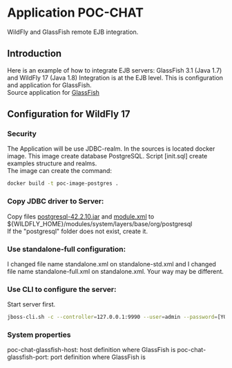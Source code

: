 # Application POC-CHAT 
WildFly and GlassFish remote EJB integration.

## Introduction
Here is an example of how to integrate EJB servers: GlassFish 3.1 (Java 1.7) and WildFly 17 (Java 1.8)
Integration is at the EJB level. This is configuration and application for GlassFish.\
Source application for [GlassFish]

## Configuration for WildFly 17

### Security
The Application will be use JDBC-realm. In the sources is located docker image.
This image create database PostgreSQL. Script [init.sql] create examples structure and realms.\
The image can create the command:
```sh
docker build -t poc-image-postgres .
```

### Copy JDBC driver to Server:
Copy files [postgresql-42.2.10.jar] and [module.xml] to ${WILDFLY_HOME}/modules/system/layers/base/org/postgresql \
If the "postgresql" folder does not exist, create it.

### Use standalone-full configuration:
I changed file name standalone.xml on standalone-std.xml and I changed file name standalone-full.xml on standalone.xml.
Your way may be different. 

### Use CLI to configure the server:
Start server first.
```sh
jboss-cli.sh -c --controller=127.0.0.1:9990 --user=admin --password=[YOUR ADMIN PASS] --file=configure-server.cli
```

### System properties
poc-chat-glassfish-host: host definition where GlassFish is 
poc-chat-glassfish-port: port definition where GlassFish is

[postgresql-42.2.10.jar]: https://jdbc.postgresql.org/download/postgresql-42.2.10.jar
[module.xml]: https://github.com/Horfeusz/poc-chat/blob/master/wildfly-chat-docker/src/main/docker/wildfly/module.xml
[GlassFish]: https://github.com/Horfeusz/poc-chat-glass